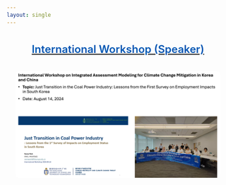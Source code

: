 ```yaml
---
layout: single
---
```


<div style="font-family: -apple-system, BlinkMacSystemFont, 'Segoe UI', Roboto, 'Helvetica Neue', Arial, sans-serif; color: #333; max-width: 1000px; margin: 0 auto; padding: 20px; line-height: 1.6;">

  <div style="text-align: center; margin-bottom: 30px;">
    <a href="https://mp.weixin.qq.com/s/5p-1rKlIJhkLcym3nlogZg">
    <h2 style="font-size: 24px; font-weight: 600; color: #0056b3; margin-top: 0;">
      International Workshop (Speaker)
    </h2>
    </a>
  </div>

  <!-- 添加图片的 div -->
  <div style="margin-top: 30px; text-align: center;">
    <img src="/images/news/2-1.png" alt="Society Hub Open Day" style="max-width: 100%; height: auto; border-radius: 8px;">
  </div>

</div>